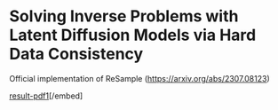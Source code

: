 # Solving Inverse Problems with Latent Diffusion Models via Hard Data Consistency
Official implementation of ReSample (https://arxiv.org/abs/2307.08123)

[result-pdf1](./figures/resample_ex.pdf)[/embed]
